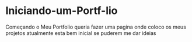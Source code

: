 # Iniciando-um-Portf-lio
Começando  o  Meu Portfolio 
queria  fazer uma pagina onde coloco os meus projetos
atualmente esta bem inicial
se puderem  me dar ideias 

